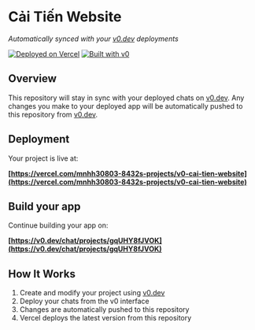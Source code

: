 # Cải Tiến Website

*Automatically synced with your [v0.dev](https://v0.dev) deployments*

[![Deployed on Vercel](https://img.shields.io/badge/Deployed%20on-Vercel-black?style=for-the-badge&logo=vercel)](https://vercel.com/mnhh30803-8432s-projects/v0-cai-tien-website)
[![Built with v0](https://img.shields.io/badge/Built%20with-v0.dev-black?style=for-the-badge)](https://v0.dev/chat/projects/gqUHY8fJVOK)

## Overview

This repository will stay in sync with your deployed chats on [v0.dev](https://v0.dev).
Any changes you make to your deployed app will be automatically pushed to this repository from [v0.dev](https://v0.dev).

## Deployment

Your project is live at:

**[https://vercel.com/mnhh30803-8432s-projects/v0-cai-tien-website](https://vercel.com/mnhh30803-8432s-projects/v0-cai-tien-website)**

## Build your app

Continue building your app on:

**[https://v0.dev/chat/projects/gqUHY8fJVOK](https://v0.dev/chat/projects/gqUHY8fJVOK)**

## How It Works

1. Create and modify your project using [v0.dev](https://v0.dev)
2. Deploy your chats from the v0 interface
3. Changes are automatically pushed to this repository
4. Vercel deploys the latest version from this repository